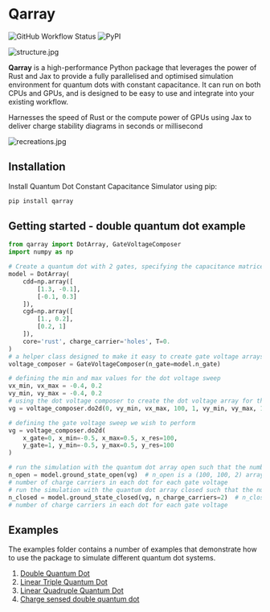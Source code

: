 # Qarray

![GitHub Workflow Status](https://github.com/b-vanstraaten/qarray/actions/workflows/test.yaml//badge.svg)
![PyPI](https://img.shields.io/pypi/v/qarray)

![structure.jpg](./misc/structure.jpg)

**Qarray** is a high-performance Python package that leverages the power of Rust and Jax to provide a fully parallelised
and optimised simulation environment for quantum dots with constant capacitance. It can run on both CPUs and GPUs,
and is designed to be easy to use and integrate into your existing workflow.

Harnesses the speed of Rust or the compute power of GPUs using Jax to deliver charge stability diagrams in seconds or
millisecond

![recreations.jpg](./misc/recreations.jpg)

## Installation

Install Quantum Dot Constant Capacitance Simulator using pip:

```bash
pip install qarray
```

## Getting started - double quantum dot example

```python
from qarray import DotArray, GateVoltageComposer
import numpy as np

# Create a quantum dot with 2 gates, specifying the capacitance matrices in their maxwell form. 
model = DotArray(
    cdd=np.array([
        [1.3, -0.1],
        [-0.1, 0.3]
    ]),
    cgd=np.array([
        [1., 0.2],
        [0.2, 1]
    ]),
    core='rust', charge_carrier='holes', T=0.
)
# a helper class designed to make it easy to create gate voltage arrays for nd sweeps
voltage_composer = GateVoltageComposer(n_gate=model.n_gate)

# defining the min and max values for the dot voltage sweep
vx_min, vx_max = -0.4, 0.2
vy_min, vy_max = -0.4, 0.2
# using the dot voltage composer to create the dot voltage array for the 2d sweep
vg = voltage_composer.do2d(0, vy_min, vx_max, 100, 1, vy_min, vy_max, 100)

# defining the gate voltage sweep we wish to perform
vg = voltage_composer.do2d(
    x_gate=0, x_min=-0.5, x_max=0.5, x_res=100,
    y_gate=1, y_min=-0.5, y_max=0.5, y_res=100
)

# run the simulation with the quantum dot array open such that the number of charge carriers is not fixed
n_open = model.ground_state_open(vg)  # n_open is a (100, 100, 2) array encoding the 
# number of charge carriers in each dot for each gate voltage
# run the simulation with the quantum dot array closed such that the number of charge carriers is fixed to 2
n_closed = model.ground_state_closed(vg, n_charge_carriers=2)  # n_closed is a (100, 100, 2) array encoding the 
# number of charge carriers in each dot for each gate voltage
```
## Examples

The examples folder contains a number of examples that demonstrate how to use the package to simulate different quantum
dot systems.

1. [Double Quantum Dot](https://github.com/b-vanstraaten/qarray/blob/main/examples/double_dot.py)
2. [Linear Triple Quantum Dot](https://github.com/b-vanstraaten/qarray/blob/main/examples/linear_triple_dot.py)
3. [Linear Quadruple Quantum Dot](https://github.com/b-vanstraaten/qarray/blob/main/examples/linear_quadruple_dot.py)
4. [Charge sensed double quantum dot](https://github.com/b-vanstraaten/qarray/blob/main/examples/charge_sensing.py)

